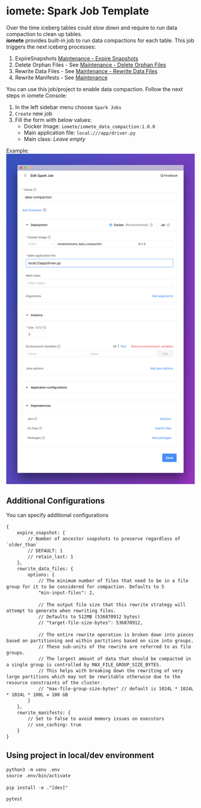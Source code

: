 # iomete: Spark Job Template

Over the time iceberg tables could slow down and require to run data compaction to clean up tables.     
**iomete** provides built-in job to run data compactions for each table. This job triggers the next iceberg processes:     
1. ExpireSnapshots [Maintenance - Expire Snapshots](doc:data-compaction#expire-snapshots)    
2. Delete Orphan Files - See [Maintenance - Delete Orphan Files](doc:data-compaction#delete-orphan-files)   
3. Rewrite Data Files - See [Maintenance - Rewrite Data Files](doc:data-compaction#compact-data-files)   
4. Rewrite Manifests - See [Maintenance](doc:data-compaction#rewrite-manifests)    
   
You can use this job/project to enable data compaction. Follow the next steps in iomete Console:     
1. In the left sidebar menu choose `Spark Jobs`    
2. `Create` new job     
3. Fill the form with below values:      
    - Docker Image: `iomete/iomete_data_compaction:1.0.0`    
    - Main application file: `local:///app/driver.py`   
    - Main class: *Leave empty*  
 
Example:
![Create Spark Job.png](doc/img/173ecfe-data-compaction-job.png)

## Additional Configurations
You can specify additional configurations
```
{
    expire_snapshot: {
        // Number of ancestor snapshots to preserve regardless of `older_than`
        // DEFAULT: 1
        // retain_last: 1
    },
    rewrite_data_files: {
        options: {
            // The minimum number of files that need to be in a file group for it to be considered for compaction. Defaults to 5
            "min-input-files": 2,

            // The output file size that this rewrite strategy will attempt to generate when rewriting files.
            // Defaults to 512MB (536870912 bytes)
            // "target-file-size-bytes": 536870912,

            // The entire rewrite operation is broken down into pieces based on partitioning and within partitions based on size into groups. 
            // These sub-units of the rewrite are referred to as file groups. 
            // The largest amount of data that should be compacted in a single group is controlled by MAX_FILE_GROUP_SIZE_BYTES. 
            // This helps with breaking down the rewriting of very large partitions which may not be rewritable otherwise due to the resource constraints of the cluster. 
            // "max-file-group-size-bytes" // default is 1024L * 1024L * 1024L * 100L = 100 GB
        } 
    },
    rewrite_manifests: {
        // Set to false to avoid memory issues on executors
        // use_caching: true
    }
}
```

## Using project in local/dev environment

```shell
python3 -m venv .env
source .env/bin/activate

pip install -e ."[dev]"
```

```shell
pytest
```
